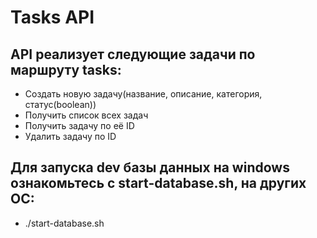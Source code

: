 # Tasks API

## API реализует следующие задачи по маршруту tasks:

- Создать новую задачу(название, описание, категория, статус(boolean))
- Получить список всех задач
- Получить задачу по её ID
- Удалить задачу по ID

## Для запуска dev базы данных на windows ознакомьтесь с start-database.sh, на других OC:

- ./start-database.sh
